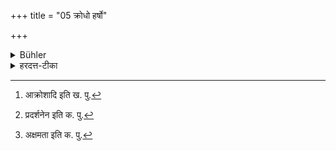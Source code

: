 +++
title = "05 क्रोधो हर्षो"

+++

<details><summary>Bühler</summary>

5. (These are) anger, exultation, grumbling, covetousness, perplexity, doing injury, hypocrisy, lying, gluttony, calumny, envy, lust, secret hatred, neglect to keep the senses in subjection, neglect to concentrate the mind. The eradication of these (faults) takes place through the means of (salvation called) Yoga.
</details>

<details><summary>हरदत्त-टीका</summary>

## सूत्रम्
क्रोधो हर्षो रोषो लोभो मोहो दम्भो द्रोहो मृषोद्यमत्याशपरीवादावसूया काममन्यू अनात्म्यमयोगस्तेषां योगमूलो निर्घातः ॥ १३ ॥ ५ ॥  

### टिप्पनी
[^१]ताडनाक्रोशादिहेतुकोऽन्तःकरणविक्षोभः स्वेदकम्पादिलिङ्गः क्रोधः । हर्षः इष्टलाभाच्चेतस उद्रेको रोमाञ्चादिलिङ्गः । रोषः क्रोधस्यैव कियानपि भेदो मित्रादिषु प्रतिकूलेषु मनसो वैलोम्यमात्रकार्यकरः। लोभो द्रव्यसङ्गः, यो धर्मव्ययमपि रुणद्धि । मोहः कार्याकार्ययोरविवेकः। स च प्रायेण क्रोधादिजन्योऽपि पृथगुपदिश्यते कदाचित्तदभावेऽपि सम्भवतीति । दम्भो धार्मिकत्व[^२]प्रकाशनेन लोकवञ्चनम् । द्रोहोऽपकारः। मृषोद्यमनृतवादः । अत्याशोऽत्यशनम् । परीवादः परदोषाभिधानम् । असूया परगुणे[^३]ष्वक्षमा । कामः स्त्रीसंसर्गः । मन्युः गूढो द्वेषः । अनात्म्य अजितेन्द्रियत्वं जिह्वाचापलादि । अयोगो विक्षिप्तचित्तता । एते भूतदाहीया दोषाः । तेषां योगमूलो निर्घातः ॥५॥  

[^१]: आक्रोशादि इति ख. पु.  

[^२]: प्रदर्शनेन इति क. पु.  

[^३]: अक्षमता इति क. पु.
</details>
